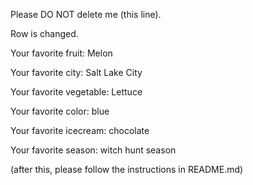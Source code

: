 Please DO NOT delete me (this line).

Row is changed.

Your favorite fruit: Melon

Your favorite city: Salt Lake City

Your favorite vegetable: Lettuce

Your favorite color: blue

Your favorite icecream: chocolate

Your favorite season: witch hunt season


(after this, please follow the instructions in README.md)
